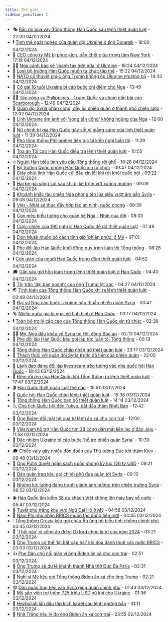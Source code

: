 ```yaml
---
title: Thế giới
sidebar_position: 2
---
```


<!-- vnexpress-the-gioi:START -->
- 🎭 [Rắc rối bủa vây Tổng thống Hàn Quốc sau lệnh thiết quân luật](https://vnexpress.net/rac-roi-bua-vay-tong-thong-han-quoc-sau-lenh-thiet-quan-luat-4823514.html) - 22:00 04/12/2024
- 🕴 [Tình thế ngặt nghèo của quân đội Ukraine ở tỉnh Donetsk](https://vnexpress.net/tinh-the-ngat-ngheo-cua-quan-doi-ukraine-o-tinh-donetsk-4822946.html) - 18:00 04/12/2024
- 🤭 [CEO công ty Mỹ bị phục kích, bắn chết giữa trung tâm New York](https://vnexpress.net/ceo-cong-ty-my-bi-phuc-kich-ban-chet-giua-trung-tam-new-york-4823959.html) - 17:19 04/12/2024
- 🧑‍💻 [Nga cảnh báo sẽ &#39;mạnh tay hơn nữa&#39; ở Ukraine](https://vnexpress.net/nga-canh-bao-se-manh-tay-hon-nua-o-ukraine-4823952.html) - 16:24 04/12/2024
- 🦏 [Loạt bộ trưởng Hàn Quốc muốn từ chức tập thể](https://vnexpress.net/loat-bo-truong-han-quoc-muon-tu-chuc-tap-the-4823941.html) - 15:22 04/12/2024
- 🦒 [NATO cố thuyết phục ông Trump không ép Ukraine nhượng bộ](https://vnexpress.net/nato-co-thuyet-phuc-ong-trump-khong-ep-ukraine-nhuong-bo-4823934.html) - 14:33 04/12/2024
- 🌈 [Cô gái 16 tuổi Ukraine bị cáo buộc chỉ điểm cho Nga](https://vnexpress.net/co-gai-16-tuoi-ukraine-bi-cao-buoc-chi-diem-cho-nga-4823925.html) - 13:49 04/12/2024
- 🧑‍🏫 [Tàu công vụ Philippines - Trung Quốc va chạm gần bãi cạn Scarborough](https://vnexpress.net/tau-cong-vu-philippines-trung-quoc-va-cham-gan-bai-can-scarborough-4823918.html) - 12:49 04/12/2024
- 🐲 [Quân đội Syria phản công, đẩy lùi phiến quân ở thành phố chiến lược](https://vnexpress.net/quan-doi-syria-phan-cong-day-lui-phien-quan-o-thanh-pho-chien-luoc-4823904.html) - 12:02 04/12/2024
- 🦒 [Lính Ukraine ám ảnh với &#39;sóng tấn công&#39; không ngừng của Nga](https://vnexpress.net/linh-ukraine-am-anh-voi-song-tan-cong-khong-ngung-cua-nga-4823711.html) - 12:00 04/12/2024
- 🐻 [Nữ chính trị gia Hàn Quốc gây sốt vì giằng súng của lính thiết quân luật](https://vnexpress.net/nu-chinh-tri-gia-han-quoc-gay-sot-vi-giang-sung-cua-linh-thiet-quan-luat-4823815.html) - 11:39 04/12/2024
- 🚀 [Phó tổng thống Philippines tiếp tục bị kiến nghị luận tội](https://vnexpress.net/pho-tong-thong-philippines-tiep-tuc-bi-kien-nghi-luan-toi-4823839.html) - 11:29 04/12/2024
- 🥰 [Tòa án Tối cao Hàn Quốc điều tra lệnh thiết quân luật](https://vnexpress.net/toa-an-toi-cao-han-quoc-dieu-tra-lenh-thiet-quan-luat-4823757.html) - 10:55 04/12/2024
- 🔥 [Người Hàn biểu tình yêu cầu Tổng thống rời ghế](https://vnexpress.net/nguoi-han-bieu-tinh-yeu-cau-tong-thong-roi-ghe-4823573.html) - 10:28 04/12/2024
- 🥳 [Bộ trưởng Quốc phòng Hàn Quốc xin từ chức](https://vnexpress.net/bo-truong-quoc-phong-han-quoc-xin-tu-chuc-4823857.html) - 09:47 04/12/2024
- 💼 [Giây phút lính Hàn Quốc cúi đầu xin lỗi khi rút khỏi quốc hội](https://vnexpress.net/giay-phut-linh-han-quoc-cui-dau-xin-loi-khi-rut-khoi-quoc-hoi-4823657.html) - 09:22 04/12/2024
- 🤡 [Hai bé gái sống sót sau khi bị kẻ trộm vứt xuống mương](https://vnexpress.net/hai-be-gai-song-sot-sau-khi-bi-ke-trom-vut-xuong-muong-4823797.html) - 09:08 04/12/2024
- 🌁 [Khoảnh khắc tàu chiến Nga phóng tên lửa siêu vượt âm gần Syria](https://vnexpress.net/khoanh-khac-tau-chien-nga-phong-ten-lua-sieu-vuot-am-gan-syria-4823762.html) - 09:06 04/12/2024
- 🤩 [Việt - Nhật sẽ thúc đẩy hợp tác an ninh, quốc phòng](https://vnexpress.net/viet-nhat-se-thuc-day-hop-tac-an-ninh-quoc-phong-4823683.html) - 08:39 04/12/2024
- 🎉 [Con mèo biểu tượng cho quan hệ Nga - Nhật qua đời](https://vnexpress.net/con-meo-bieu-tuong-cho-quan-he-nga-nhat-qua-doi-4823662.html) - 08:03 04/12/2024
- 🎉 [Cuộc chiến của 190 nghị sĩ Hàn Quốc để dỡ thiết quân luật](https://vnexpress.net/cuoc-chien-cua-190-nghi-si-han-quoc-de-do-thiet-quan-luat-4823517.html) - 07:48 04/12/2024
- 🌁 [Elon Musk muốn bỏ cách tính giờ &#39;phiền phức&#39; ở Mỹ](https://vnexpress.net/elon-musk-muon-bo-cach-tinh-gio-phien-phuc-o-my-4823647.html) - 07:01 04/12/2024
- 🌊 [Phe đối lập Hàn Quốc khởi động quy trình luận tội Tổng thống](https://vnexpress.net/phe-doi-lap-han-quoc-khoi-dong-quy-trinh-luan-toi-tong-thong-4823700.html) - 06:28 04/12/2024
- 🕴 [Cơn giận của người Hàn Quốc trong đêm thiết quân luật](https://vnexpress.net/con-gian-cua-nguoi-han-quoc-trong-dem-thiet-quan-luat-4823518.html) - 04:52 04/12/2024
- 🎓 [Gần sáu giờ hỗn loạn trong lệnh thiết quân luật ở Hàn Quốc](https://vnexpress.net/gan-sau-gio-hon-loan-trong-lenh-thiet-quan-luat-o-han-quoc-4823538.html) - 04:40 04/12/2024
- 🦩 [Thị trấn &#39;đại bản doanh&#39; của ông Trump lột xác](https://vnexpress.net/thi-tran-dai-ban-doanh-cua-ong-trump-lot-xac-4822827.html) - 04:27 04/12/2024
- 🌏 [Tính toán của Tổng thống Hàn Quốc khi ra lệnh thiết quân luật](https://vnexpress.net/tinh-toan-cua-tong-thong-han-quoc-khi-ra-lenh-thiet-quan-luat-4823505.html) - 03:48 04/12/2024
- 🌋 [Đại sứ Nga cáo buộc Ukraine hậu thuẫn phiến quân Syria](https://vnexpress.net/dai-su-nga-cao-buoc-ukraine-hau-thuan-phien-quan-syria-4823522.html) - 03:47 04/12/2024
- 🪜 [Nhiều quốc gia lo ngại về tình hình ở Hàn Quốc](https://vnexpress.net/nhieu-quoc-gia-lo-ngai-ve-tinh-hinh-o-han-quoc-4823540.html) - 03:17 04/12/2024
- 🕴 [Toàn bộ trợ lý cấp cao của Tổng thống Hàn Quốc xin từ chức](https://vnexpress.net/toan-bo-tro-ly-cap-cao-cua-tong-thong-han-quoc-xin-tu-chuc-4823513.html) - 02:36 04/12/2024
- 🧑‍🏫 [Mỹ, Nga đấu khẩu về Syria tại Hội đồng Bảo an](https://vnexpress.net/my-nga-dau-khau-ve-syria-tai-hoi-dong-bao-an-4823484.html) - 02:13 04/12/2024
- 🌮 [Phe đối lập Hàn Quốc kêu gọi lập tức luận tội Tổng thống](https://vnexpress.net/phe-doi-lap-han-quoc-keu-goi-lap-tuc-luan-toi-tong-thong-4823477.html) - 00:13 04/12/2024
- 🚦 [Tổng thống Hàn Quốc chấp nhận gỡ thiết quân luật](https://vnexpress.net/tong-thong-han-quoc-chap-nhan-go-thiet-quan-luat-4823475.html) - 23:17 03/12/2024
- 💫 [Thách thức với quân đội Syria trước đà tiến của phiến quân](https://vnexpress.net/thach-thuc-voi-quan-doi-syria-truoc-da-tien-cua-phien-quan-4822683.html) - 22:00 03/12/2024
- 🤡 [Lãnh đạo đảng đối lập livestream trèo tường vào nhà quốc hội Hàn Quốc](https://vnexpress.net/lanh-dao-dang-doi-lap-livestream-treo-tuong-vao-nha-quoc-hoi-han-quoc-4823466.html) - 18:43 03/12/2024
- 🦣 [Đêm rối ren của Hàn Quốc khi Tổng thống ra lệnh thiết quân luật](https://vnexpress.net/dem-roi-ren-cua-han-quoc-khi-tong-thong-ra-lenh-thiet-quan-luat-4823457.html) - 17:47 03/12/2024
- 🎬 [Hàn Quốc thiết quân luật thế nào](https://vnexpress.net/han-quoc-thiet-quan-luat-the-nao-4823448.html) - 15:51 03/12/2024
- 🎉 [Quốc hội Hàn Quốc chặn lệnh thiết quân luật](https://vnexpress.net/quoc-hoi-han-quoc-chan-lenh-thiet-quan-luat-4823453.html) - 15:38 03/12/2024
- 🎡 [Tổng thống Hàn Quốc ban bố thiết quân luật](https://vnexpress.net/tong-thong-han-quoc-ban-bo-thiet-quan-luat-4823439.html) - 14:14 03/12/2024
- 🌜 [Chủ tịch Quốc hội đến Tokyo, bắt đầu thăm Nhật Bản](https://vnexpress.net/chu-tich-quoc-hoi-den-tokyo-bat-dau-tham-nhat-ban-4823409.html) - 12:42 03/12/2024
- 🎡 [Ông Biden đối mặt hệ quả từ lệnh ân xá cho con trai](https://vnexpress.net/ong-biden-doi-mat-he-qua-tu-lenh-an-xa-cho-con-trai-4823059.html) - 12:00 03/12/2024
- 🤗 [Việt Nam hỗ trợ Hàn Quốc tìm 38 công dân mất liên lạc ở đảo Jeju](https://vnexpress.net/viet-nam-ho-tro-han-quoc-tim-38-cong-dan-mat-lien-lac-o-dao-jeju-4823405.html) - 11:58 03/12/2024
- 🦩 [Đặc nhiệm Ukraine bị cáo buộc &#39;hỗ trợ phiến quân Syria&#39;](https://vnexpress.net/dac-nhiem-ukraine-bi-cao-buoc-ho-tro-phien-quan-syria-4823197.html) - 10:30 03/12/2024
- 🎓 [Chiếc valy gây nhiều đồn đoán của Thủ tướng Đức khi thăm Kiev](https://vnexpress.net/chiec-valy-gay-nhieu-don-doan-cua-thu-tuong-duc-khi-tham-kiev-4823265.html) - 09:48 03/12/2024
- 🌁 [Ông Putin duyệt ngân sách quốc phòng kỷ lục 126 tỷ USD](https://vnexpress.net/ong-putin-duyet-ngan-sach-quoc-phong-ky-luc-126-ty-usd-4823305.html) - 09:21 03/12/2024
- 🤩 [Dân quân Iraq kêu gọi chính phủ đưa quân tới Syria](https://vnexpress.net/dan-quan-iraq-keu-goi-chinh-phu-dua-quan-toi-syria-4823302.html) - 09:10 03/12/2024
- 👹 [Những lực lượng đang tranh giành ảnh hưởng trên chiến trường Syria](https://vnexpress.net/nhung-luc-luong-dang-tranh-gianh-anh-huong-tren-chien-truong-syria-4823071.html) - 06:52 03/12/2024
- ⛽️ [Hàn Quốc tìm kiếm 38 du khách Việt không lên máy bay về nước](https://vnexpress.net/han-quoc-tim-kiem-38-du-khach-viet-khong-len-may-bay-ve-nuoc-4823185.html) - 05:47 03/12/2024
- 🚀 [Tuyết phủ trắng khu vực Ngũ Đại Hồ ở Mỹ](https://vnexpress.net/tuyet-phu-trang-khu-vuc-ngu-dai-ho-o-my-4823122.html) - 04:58 03/12/2024
- 🎡 [Nam Phi phủ nhận BRICS muốn tạo đồng tiền mới](https://vnexpress.net/nam-phi-phu-nhan-brics-muon-tao-dong-tien-moi-4823128.html) - 04:45 03/12/2024
- 🕯 [Tổng thống Gruzia kêu gọi châu Âu ủng hộ biểu tình chống chính phủ](https://vnexpress.net/tong-thong-gruzia-keu-goi-chau-au-ung-ho-bieu-tinh-chong-chinh-phu-4823106.html) - 03:45 03/12/2024
- 🐻 [&#39;Thối não&#39; vì sống ảo được Oxford chọn là từ của năm 2024](https://vnexpress.net/thoi-nao-vi-song-ao-duoc-oxford-chon-la-tu-cua-nam-2024-4823098.html) - 03:21 03/12/2024
- 🚦 [Ông Trump có thể &#39;lợi bất cập hại&#39; khi dọa đánh thuế các nước BRICS](https://vnexpress.net/ong-trump-co-the-loi-bat-cap-hai-khi-doa-danh-thue-cac-nuoc-brics-4822810.html) - 03:03 03/12/2024
- 👍 [Phe Dân chủ nổi giận vì ông Biden ân xá cho con trai](https://vnexpress.net/phe-dan-chu-noi-gian-vi-ong-biden-an-xa-cho-con-trai-4823083.html) - 02:51 03/12/2024
- 🚀 [Ông Trump sẽ dự lễ khánh thành Nhà thờ Đức Bà Paris](https://vnexpress.net/ong-trump-se-du-le-khanh-thanh-nha-tho-duc-ba-paris-4823067.html) - 02:31 03/12/2024
- 🌮 [Nghị sĩ Mỹ kêu gọi Tổng thống Biden ân xá cho ông Trump](https://vnexpress.net/nghi-si-my-keu-goi-tong-thong-biden-an-xa-cho-ong-trump-4823054.html) - 02:21 03/12/2024
- 😎 [Dân quân Iraq tiến vào Syria giúp quân chính phủ](https://vnexpress.net/dan-quan-iraq-tien-vao-syria-giup-quan-chinh-phu-4823077.html) - 01:43 03/12/2024
- 🐲 [Mỹ sắp viện trợ thêm 725 triệu USD vũ khí cho Ukraine](https://vnexpress.net/my-sap-vien-tro-them-725-trieu-usd-vu-khi-cho-ukraine-4823045.html) - 01:36 03/12/2024
- 💫 [Hezbollah lần đầu tập kích Israel sau lệnh ngừng bắn](https://vnexpress.net/hezbollah-lan-dau-tap-kich-israel-sau-lenh-ngung-ban-4823043.html) - 01:11 03/12/2024
- 👀 [Nhà Trắng nêu lý do ông Biden ân xá con trai](https://vnexpress.net/nha-trang-neu-ly-do-ong-biden-an-xa-con-trai-4823039.html) - 23:55 02/12/2024<!-- vnexpress-the-gioi:END -->